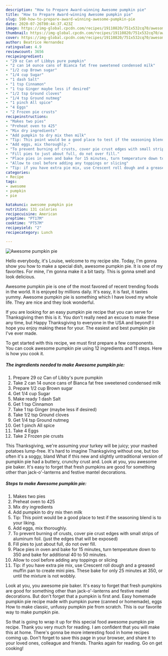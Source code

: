 ```yaml
---
description: "How to Prepare Award-winning Awesome pumpkin pie"
title: "How to Prepare Award-winning Awesome pumpkin pie"
slug: 590-how-to-prepare-award-winning-awesome-pumpkin-pie
date: 2020-07-26T00:44:37.423Z
image: https://img-global.cpcdn.com/recipes/19110820/751x532cq70/awesome-pumpkin-pie-recipe-main-photo.jpg
thumbnail: https://img-global.cpcdn.com/recipes/19110820/751x532cq70/awesome-pumpkin-pie-recipe-main-photo.jpg
cover: https://img-global.cpcdn.com/recipes/19110820/751x532cq70/awesome-pumpkin-pie-recipe-main-photo.jpg
author: Beatrice Hernandez
ratingvalue: 4.9
reviewcount: 3656
recipeingredient:
- "29 oz Can of Libbys pure pumpkin"
- "2 can 14 ounce cans of Bianca fat free sweetened condensed milk"
- "1/2 cup Brown sugar"
- "1/4 cup Sugar"
- "1 dash Salt"
- "1 tsp Cinnamon"
- "1 tsp Ginger maybe less if desired"
- "1/2 tsp Ground cloves"
- "1/4 tsp Ground nutmeg"
- "1 pinch All spice"
- "4 Eggs"
- "2 Frozen pie crusts"
recipeinstructions:
- "Makes two pies"
- "Preheat oven to 425"
- "Mix dry ingredients"
- "Add pumpkin to dry mix then milk"
- "Tip: This point would be a good place to test if the seasoning blend is to your liking."
- "Add eggs, mix thoroughly."
- "To prevent burning of crusts, cover pie crust edges with small strips of aluminum foil. (just the edges that will be exposed)"
- "Fill pies to just about full, do not over fill."
- "Place pies in oven and bake for 15 minutes, turn temperature down to 350 and bake for additional 40 to 50 minutes."
- "Allow to cool before adding any toppings or slicing"
- "Tip: if you have extra pie mix, use Crescent roll dough and a greased muffin pan to create mini pies. These bake for only 25 minutes at 350, or until the mixture is not wobbly."
categories:
- Recipe
tags:
- awesome
- pumpkin
- pie

katakunci: awesome pumpkin pie 
nutrition: 131 calories
recipecuisine: American
preptime: "PT17M"
cooktime: "PT57M"
recipeyield: "2"
recipecategory: Lunch

---
```



![Awesome pumpkin pie](https://img-global.cpcdn.com/recipes/19110820/751x532cq70/awesome-pumpkin-pie-recipe-main-photo.jpg)

Hello everybody, it's Louise, welcome to my recipe site. Today, I'm gonna show you how to make a special dish, awesome pumpkin pie. It is one of my favorites. For mine, I'm gonna make it a bit tasty. This is gonna smell and look delicious.

Awesome pumpkin pie is one of the most favored of recent trending foods in the world. It is enjoyed by millions daily. It's easy, it is fast, it tastes yummy. Awesome pumpkin pie is something which I have loved my whole life. They are nice and they look wonderful.

If you are looking for an easy pumpkin pie recipe that you can serve for Thanksgiving then this is it. You don&#39;t really need an excuse to make these any time, but Happy Thanksgiving to everyone in the USA and beyond! I hope you enjoy making these for your. The easiest and best pumpkin pie I&#39;ve ever made.


To get started with this recipe, we must first prepare a few components. You can cook awesome pumpkin pie using 12 ingredients and 11 steps. Here is how you cook it.

<!--inarticleads1-->

##### The ingredients needed to make Awesome pumpkin pie:

1. Prepare 29 oz Can of Libby&#39;s pure pumpkin
1. Take 2 can 14 ounce cans of Bianca fat free sweetened condensed milk
1. Prepare 1/2 cup Brown sugar
1. Get 1/4 cup Sugar
1. Make ready 1 dash Salt
1. Get 1 tsp Cinnamon
1. Take 1 tsp Ginger (maybe less if desired)
1. Take 1/2 tsp Ground cloves
1. Get 1/4 tsp Ground nutmeg
1. Get 1 pinch All spice
1. Take 4 Eggs
1. Take 2 Frozen pie crusts


This Thanksgiving, we&#39;re assuming your turkey will be juicy; your mashed potatoes lump-free. It&#39;s hard to imagine Thanksgiving without one, but too often it&#39;s a soggy, bland What if this new and slightly untraditional version of pumpkin pie had a buttery, crunchy crust and. Look at you, you awesome pie baker. It&#39;s easy to forget that fresh pumpkins are good for something other than jack-o&#39;-lanterns and festive mantel decorations. 

<!--inarticleads2-->

##### Steps to make Awesome pumpkin pie:

1. Makes two pies
1. Preheat oven to 425
1. Mix dry ingredients
1. Add pumpkin to dry mix then milk
1. Tip: This point would be a good place to test if the seasoning blend is to your liking.
1. Add eggs, mix thoroughly.
1. To prevent burning of crusts, cover pie crust edges with small strips of aluminum foil. (just the edges that will be exposed)
1. Fill pies to just about full, do not over fill.
1. Place pies in oven and bake for 15 minutes, turn temperature down to 350 and bake for additional 40 to 50 minutes.
1. Allow to cool before adding any toppings or slicing
1. Tip: if you have extra pie mix, use Crescent roll dough and a greased muffin pan to create mini pies. These bake for only 25 minutes at 350, or until the mixture is not wobbly.


Look at you, you awesome pie baker. It&#39;s easy to forget that fresh pumpkins are good for something other than jack-o&#39;-lanterns and festive mantel decorations. But don&#39;t forget that a pumpkin is first and. Easy homemade pumpkin pie recipe made with pumpkin puree (canned or homemade), eggs How to make classic, unfussy pumpkin pie from scratch. This is our favorite way to make pumpkin pie. 

So that is going to wrap it up for this special food awesome pumpkin pie recipe. Thank you very much for reading. I am confident that you will make this at home. There's gonna be more interesting food in home recipes coming up. Don't forget to save this page in your browser, and share it to your loved ones, colleague and friends. Thanks again for reading. Go on get cooking!
